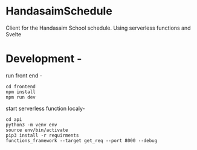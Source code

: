 # HandasaimSchedule
Client for the Handasaim School schedule. Using serverless functions and Svelte


# Development - 
run front end - 
```
cd frontend
npm install
npm run dev
```
start serverless function localy-
```
cd api
python3 -m venv env
source env/bin/activate
pip3 install -r requirments
functions_framework --target get_req --port 8000 --debug
```
